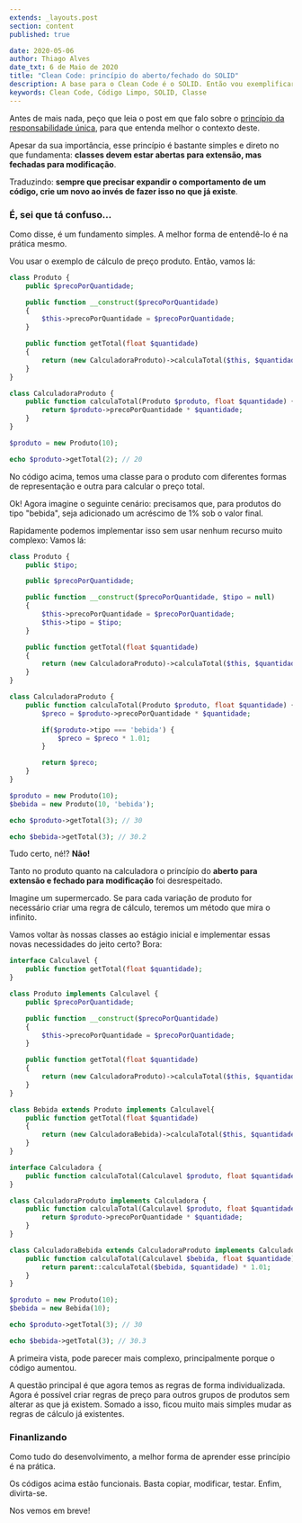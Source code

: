 ```yaml
---
extends: _layouts.post
section: content
published: true

date: 2020-05-06
author: Thiago Alves
date_txt: 6 de Maio de 2020
title: "Clean Code: princípio do aberto/fechado do SOLID"
description: A base para o Clean Code é o SOLID. Então vou exemplificar o que a segunda letra do acrônimo ensina.
keywords: Clean Code, Código Limpo, SOLID, Classe
---
```


Antes de mais nada, peço que leia o post em que falo sobre o [princípio da responsabilidade única](/blog/clean-code-principio-da-responsabilidade-unica-do-solid), para que entenda melhor o contexto deste.

Apesar da sua importância, esse princípio é bastante simples e direto no que fundamenta: **classes devem estar abertas para extensão, mas fechadas para modificação**.

Traduzindo: **sempre que precisar expandir o comportamento de um código, crie um novo ao invés de fazer isso no que já existe**.

### É, sei que tá confuso...

Como disse, é um fundamento simples. A melhor forma de entendê-lo é na prática mesmo. 

Vou usar o exemplo de cálculo de preço produto. Então, vamos lá:

```php
class Produto {
    public $precoPorQuantidade;

    public function __construct($precoPorQuantidade)
    {
        $this->precoPorQuantidade = $precoPorQuantidade;
    }

    public function getTotal(float $quantidade)
    {
        return (new CalculadoraProduto)->calculaTotal($this, $quantidade);
    }
}

class CalculadoraProduto {
    public function calculaTotal(Produto $produto, float $quantidade) {
        return $produto->precoPorQuantidade * $quantidade;
    }
}

$produto = new Produto(10);

echo $produto->getTotal(2); // 20
```

No código acima, temos uma classe para o produto com diferentes formas de representação e outra para calcular o preço total. 

Ok! Agora imagine o seguinte cenário: precisamos que, para produtos do tipo "bebida", seja adicionado um acréscimo de 1% sob o valor final.

Rapidamente podemos implementar isso sem usar nenhum recurso muito complexo: Vamos lá:

```php
class Produto {
    public $tipo;

    public $precoPorQuantidade;

    public function __construct($precoPorQuantidade, $tipo = null)
    {
        $this->precoPorQuantidade = $precoPorQuantidade;
        $this->tipo = $tipo;
    }

    public function getTotal(float $quantidade)
    {
        return (new CalculadoraProduto)->calculaTotal($this, $quantidade);
    }
}

class CalculadoraProduto {
    public function calculaTotal(Produto $produto, float $quantidade) {
        $preco = $produto->precoPorQuantidade * $quantidade;

        if($produto->tipo === 'bebida') {
            $preco = $preco * 1.01;
        }

        return $preco;
    }
}

$produto = new Produto(10);
$bebida = new Produto(10, 'bebida');

echo $produto->getTotal(3); // 30

echo $bebida->getTotal(3); // 30.2
```

Tudo certo, né!? **Não!**

Tanto no produto quanto na calculadora o princípio do **aberto para extensão e fechado para modificação** foi desrespeitado. 

Imagine um supermercado. Se para cada variação de produto for necessário criar uma regra de cálculo, teremos um método que mira o infinito.

Vamos voltar às nossas classes ao estágio inicial e implementar essas novas necessidades do jeito certo? Bora:

```php
interface Calculavel {
    public function getTotal(float $quantidade);
}

class Produto implements Calculavel {
    public $precoPorQuantidade;

    public function __construct($precoPorQuantidade)
    {
        $this->precoPorQuantidade = $precoPorQuantidade;
    }

    public function getTotal(float $quantidade)
    {
        return (new CalculadoraProduto)->calculaTotal($this, $quantidade);
    }
}

class Bebida extends Produto implements Calculavel{
    public function getTotal(float $quantidade)
    {
        return (new CalculadoraBebida)->calculaTotal($this, $quantidade);
    }
}

interface Calculadora {
    public function calculaTotal(Calculavel $produto, float $quantidade);
}

class CalculadoraProduto implements Calculadora {
    public function calculaTotal(Calculavel $produto, float $quantidade) {
        return $produto->precoPorQuantidade * $quantidade;
    }
}

class CalculadoraBebida extends CalculadoraProduto implements Calculadora {
    public function calculaTotal(Calculavel $bebida, float $quantidade) {
        return parent::calculaTotal($bebida, $quantidade) * 1.01;
    }
}

$produto = new Produto(10);
$bebida = new Bebida(10);

echo $produto->getTotal(3); // 30

echo $bebida->getTotal(3); // 30.3
```

A primeira vista, pode parecer mais complexo, principalmente porque o código aumentou. 

A questão principal é que agora temos as regras de forma individualizada. Agora é possível criar regras de preço para outros grupos de produtos sem alterar as que já existem. Somado a isso, ficou muito mais simples mudar as regras de cálculo já existentes.

### Finanlizando

Como tudo do desenvolvimento, a melhor forma de aprender esse princípio é na prática. 

Os códigos acima estão funcionais. Basta copiar, modificar, testar. Enfim, divirta-se.

Nos vemos em breve!